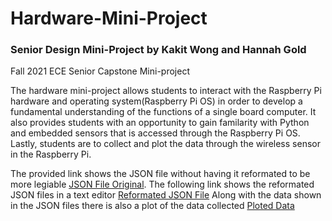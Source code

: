 # Hardware-Mini-Project
### Senior Design Mini-Project by Kakit Wong and Hannah Gold

Fall 2021 ECE Senior Capstone Mini-project

The hardware mini-project allows students to interact with the Raspberry Pi hardware and operating system(Raspberry Pi OS) in order to develop a fundamental understanding of the functions of a single board computer. It also provides students with an opportunity to gain familarity with Python and embedded sensors that is accessed through the Raspberry Pi OS. Lastly, students are to collect and plot the data through the wireless sensor in the Raspberry Pi. 

The provided link shows the JSON file without having it reformated to be more legiable [JSON File Original](wifi_data.json).
The following link shows the reformated JSON files in a text editor [Reformated JSON File](wifi_data_reformat.txt) 
Along with the data shown in the JSON files there is also a plot of the data collected [Ploted Data](wifi_plot.png)
